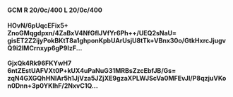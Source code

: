 #### GCM R 20/0c/400 L 20/0c/400
**HOvN/6pUqcEFix5+**<br/>**ZnoGMqgdpxn/4ZaBxV4NfGflJVfYr6Ph++/UEQ2sNaU=**<br/>**gisET2Z2ijyPokBKtT8a1ghponKpbUArUsjU8tTk+VBnx30o/GtkHxrcJjugvQ9i2lMCrnxyp6gP9IzF...**<br/><br/>
**GjxQk4Rk96FKYwH7**<br/>**6ntZEstUAFVXt0P+kUX4uPaNuG31MRBsZzcEbfJB/Gs=**<br/>**zqN4GXGQhHNIAr5h1JjVza5JZjXE9gzaXPLWJScVa0MFEvJI/P8qzjuVKon0Dnn+3p0YKlhF/2NxvC1Q...**